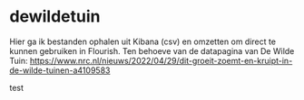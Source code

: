 # dewildetuin
Hier ga ik bestanden ophalen uit Kibana (csv) en omzetten om direct te kunnen gebruiken in Flourish.
Ten behoeve van de datapagina van De Wilde Tuin: https://www.nrc.nl/nieuws/2022/04/29/dit-groeit-zoemt-en-kruipt-in-de-wilde-tuinen-a4109583


test
